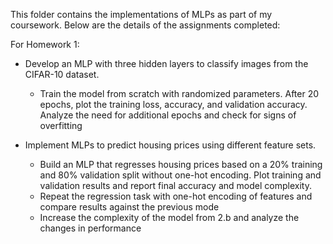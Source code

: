This folder contains the implementations of MLPs as part of my coursework. Below are the details of the assignments completed:

For Homework 1: 
- Develop an MLP with three hidden layers to classify images from the CIFAR-10 dataset.
  - Train the model from scratch with randomized parameters. After 20 epochs, plot the training loss, accuracy, and validation accuracy. Analyze the need for additional epochs and check for signs of overfitting

- Implement MLPs to predict housing prices using different feature sets.
  - Build an MLP that regresses housing prices based on a 20% training and 80% validation split without one-hot encoding. Plot training and validation results and report final accuracy and model complexity.
  - Repeat the regression task with one-hot encoding of features and compare results against the previous mode
  - Increase the complexity of the model from 2.b and analyze the changes in performance
